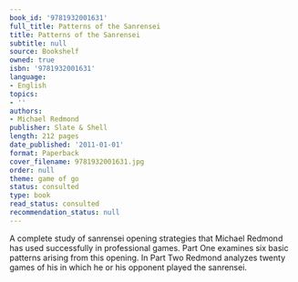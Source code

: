 ```yaml
---
book_id: '9781932001631'
full_title: Patterns of the Sanrensei
title: Patterns of the Sanrensei
subtitle: null
source: Bookshelf
owned: true
isbn: '9781932001631'
language:
- English
topics:
- ''
authors:
- Michael Redmond
publisher: Slate & Shell
length: 212 pages
date_published: '2011-01-01'
format: Paperback
cover_filename: 9781932001631.jpg
order: null
theme: game of go
status: consulted
type: book
read_status: consulted
recommendation_status: null
---
```

A complete study of sanrensei opening strategies that Michael Redmond has used successfully in professional games. Part One examines six basic patterns arising from this opening. In Part Two Redmond analyzes twenty games of his in which he or his opponent played the sanrensei.
